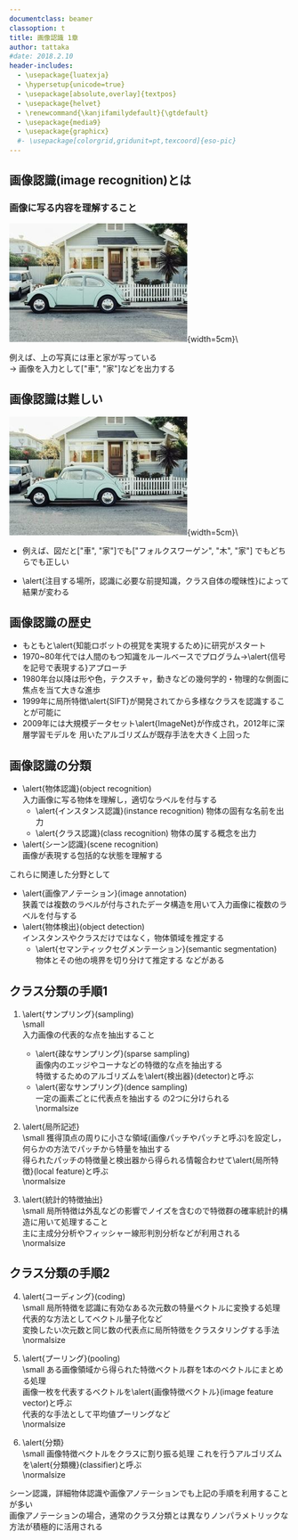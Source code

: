 ```yaml
---
documentclass: beamer
classoption: t
title: 画像認識 1章
author: tattaka
#date: 2018.2.10
header-includes:
  - \usepackage{luatexja}
  - \hypersetup{unicode=true}
  - \usepackage[absolute,overlay]{textpos}
  - \usepackage{helvet}
  - \renewcommand{\kanjifamilydefault}{\gtdefault}
  - \usepackage{media9}
  - \usepackage{graphicx}
  #- \usepackage[colorgrid,gridunit=pt,texcoord]{eso-pic}
---
```


## 画像認識(image recognition)とは

### 画像に写る内容を理解すること

![](resource/car.jpg){width=5cm}\

例えば、上の写真には車と家が写っている  
-> 画像を入力として["車", "家"]などを出力する  

## 画像認識は難しい
![](resource/car.jpg){width=5cm}\

* 例えば、図だと["車", "家"]でも["フォルクスワーゲン", "木", "家"]
  でもどちらでも正しい

* \alert{注目する場所，認識に必要な前提知識，クラス自体の曖昧性}によって結果が変わる

## 画像認識の歴史

* もともと\alert{知能ロボットの視覚を実現するため}に研究がスタート
* 1970~80年代では人間のもつ知識をルールベースでプログラム->\alert{信号を記号で表現する}アプローチ  
* 1980年台以降は形や色，テクスチャ，動きなどの幾何学的・物理的な側面に焦点を当て大きな進歩  
* 1999年に局所特徴\alert{SIFT}が開発されてから多様なクラスを認識することが可能に
* 2009年には大規模データセット\alert{ImageNet}が作成され，2012年に深層学習モデルを
  用いたアルゴリズムが既存手法を大きく上回った

## 画像認識の分類
* \alert{物体認識}(object recognition)  
  入力画像に写る物体を理解し，適切なラベルを付与する
    * \alert{インスタンス認識}(instance recognition)
      物体の固有な名前を出力  
    * \alert{クラス認識}(class recognition)
      物体の属する概念を出力  
* \alert{シーン認識}(scene recognition)  
  画像が表現する包括的な状態を理解する  

これらに関連した分野として  

* \alert{画像アノテーション}(image annotation)  
  狭義では複数のラベルが付与されたデータ構造を用いて入力画像に複数のラベルを付与する
* \alert{物体検出}(object detection)  
  インスタンスやクラスだけではなく，物体領域を推定する  
    * \alert{セマンティックセグメンテーション}(semantic segmentation)  
      物体とその他の境界を切り分けて推定する
などがある

## クラス分類の手順1
1. \alert{サンプリング}(sampling)   
  \small  
  入力画像の代表的な点を抽出すること  
    * \alert{疎なサンプリング}(sparse sampling)  
      画像内のエッジやコーナなどの特徴的な点を抽出する  
      特徴するためのアルゴリズムを\alert{検出器}(detector)と呼ぶ
    * \alert{密なサンプリング}(dence sampling)  
      一定の画素ごとに代表点を抽出する
    の2つに分けられる  
    \normalsize

2. \alert{局所記述}  
  \small
  獲得頂点の周りに小さな領域(画像パッチやパッチと呼ぶ)を設定し，何らかの方法でパッチから特量を抽出する  
  得られたパッチの特徴量と検出器から得られる情報合わせて\alert{局所特徴}(local feature)と呼ぶ  
  \normalsize

3. \alert{統計的特徴抽出}  
  \small
  局所特徴は外乱などの影響でノイズを含むので特徴群の確率統計的構造に用いて処理すること  
  主に主成分分析やフィッシャー線形判別分析などが利用される  
  \normalsize

## クラス分類の手順2

4. \alert{コーディング}(coding)  
  \small
  局所特徴を認識に有効なある次元数の特量ベクトルに変換する処理  
  代表的な方法としてベクトル量子化など  
    変換したい次元数と同じ数の代表点に局所特徴をクラスタリングする手法  
  \normalsize

5. \alert{プーリング}(pooling)  
  \small
  ある画像領域から得られた特徴ベクトル群を1本のベクトルにまとめる処理  
  画像一枚を代表するベクトルを\alert{画像特徴ベクトル}(image feature vector)と呼ぶ  
  代表的な手法として平均値プーリングなど  
  \normalsize

6. \alert{分類}  
  \small
  画像特徴ベクトルをクラスに割り振る処理
  これを行うアルゴリズムを\alert{分類機}(classifier)と呼ぶ  
  \normalsize

シーン認識，詳細物体認識や画像アノテーションでも上記の手順を利用することが多い  
画像アノテーションの場合，通常のクラス分類とは異なりノンパラメトリックな方法が積極的に活用される
